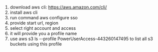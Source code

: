 1. download aws cli: https://aws.amazon.com/cli/
2. install aws cli 
3. run command aws configure sso 
4. provide start url, region
5. select right account and access  
5. it will provide you a profile name
6. use aws s3 ls --profile PowerUserAccess-443260147495 to list all s3 buckets using this profile
